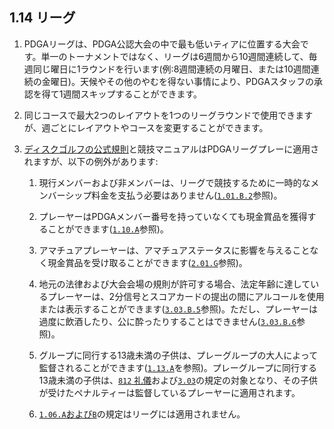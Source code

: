 ## 1.14 リーグ

1. PDGAリーグは、PDGA公認大会の中で最も低いティアに位置する大会です。単一のトーナメントではなく、リーグは6週間から10週間連続して、毎週同じ曜日に1ラウンドを行います(例:8週間連続の月曜日、または10週間連続の金曜日)。天候やその他のやむを得ない事情により、PDGAスタッフの承認を得て1週間スキップすることができます。

1. 同じコースで最大2つのレイアウトを1つのリーグラウンドで使用できますが、週ごとにレイアウトやコースを変更することができます。

1. [ディスクゴルフの公式規則]()と競技マニュアルはPDGAリーグプレーに適用されますが、以下の例外があります:

    1. 現行メンバーおよび非メンバーは、リーグで競技するために一時的なメンバーシップ料金を支払う必要はありません([`1.01.B.2`]()参照)。

    1. プレーヤーはPDGAメンバー番号を持っていなくても現金賞品を獲得することができます([`1.10.A`]()参照)。

    1. アマチュアプレーヤーは、アマチュアステータスに影響を与えることなく現金賞品を受け取ることができます([`2.01.G`]()参照)。

    1. 地元の法律および大会会場の規則が許可する場合、法定年齢に達しているプレーヤーは、2分信号とスコアカードの提出の間にアルコールを使用または表示することができます([`3.03.B.5`]()参照)。ただし、プレーヤーは過度に飲酒したり、公に酔ったりすることはできません([`3.03.B.6`]()参照)。

    1. グループに同行する13歳未満の子供は、プレーグループの大人によって監督されることができます([`1.13.A`]()を参照)。プレーグループに同行する13歳未満の子供は、[`812` 礼儀]()および[`3.03`]()の規定の対象となり、その子供が受けたペナルティーは監督しているプレーヤーに適用されます。

    1. [`1.06.A`および`B`]()の規定はリーグには適用されません。
